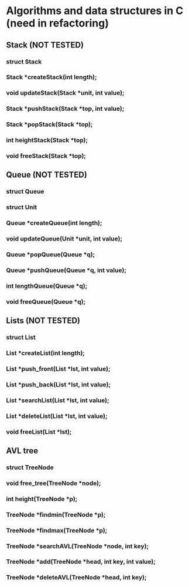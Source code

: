 <h1>Algorithms and data structures in C (need in refactoring)</h1>

<h2>Stack (NOT TESTED)</h2>
<h3>struct Stack</h3>
<h3>Stack *createStack(int length);</h3>
<h3>void updateStack(Stack *unit, int value);</h3>
<h3>Stack *pushStack(Stack *top, int value);</h3>
<h3>Stack *popStack(Stack *top);</h3>
<h3>int heightStack(Stack *top);</h3>
<h3>void freeStack(Stack *top);</h3>

<h2>Queue (NOT TESTED)</h2>
<h3>struct Queue</h3>
<h3>struct Unit</h3>
<h3>Queue *createQueue(int length);</h3>
<h3>void updateQueue(Unit *unit, int value);</h3>
<h3>Queue *popQueue(Queue *q);</h3>
<h3>Queue *pushQueue(Queue *q, int value);</h3>
<h3>int lengthQueue(Queue *q);</h3>
<h3>void freeQueue(Queue *q);</h3>

<h2>Lists (NOT TESTED)</h2>
<h3>struct List</h3>
<h3>List *createList(int length);</h3>
<h3>List *push_front(List *lst, int value);</h3>
<h3>List *push_back(List *lst, int value);</h3>
<h3>List *searchList(List *lst, int value);</h3>
<h3>List *deleteList(List *lst, int value);</h3>
<h3>void freeList(List *lst);</h3>

<h2>AVL tree</h2>
<h3>struct TreeNode</h3>
<h3>void free_tree(TreeNode *node);</h3>
<h3>int height(TreeNode *p);</h3>
<h3>TreeNode *findmin(TreeNode *p);</h3>
<h3>TreeNode *findmax(TreeNode *p);</h3>
<h3>TreeNode *searchAVL(TreeNode *node, int key);</h3>
<h3>TreeNode *add(TreeNode *head, int key, int value);</h3>
<h3>TreeNode *deleteAVL(TreeNode *head, int key);</h3>
